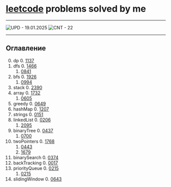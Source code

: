 
# [leetcode](https://leetcode.com/) problems solved by me

---

![UPD - 19.01.2025](https://img.shields.io/badge/UPD-19.01.2025-2ea44f)
![CNT - 22](https://img.shields.io/badge/CNT-22-2ea44f)

---

## Оглавление

0. dp 
    0. [1137](https://github.com/avimakarov/iam-leetcode/tree/main/1137/code) 
1. dfs 
    0. [1466](https://github.com/avimakarov/iam-leetcode/tree/main/1466/code) 
    1. [0841](https://github.com/avimakarov/iam-leetcode/tree/main/0841/code) 
2. bfs 
    0. [1926](https://github.com/avimakarov/iam-leetcode/tree/main/1926/code) 
    1. [0994](https://github.com/avimakarov/iam-leetcode/tree/main/0994/code) 
3. stack 
    0. [2390](https://github.com/avimakarov/iam-leetcode/tree/main/2390/code) 
4. array 
    0. [1732](https://github.com/avimakarov/iam-leetcode/tree/main/1732/code) 
    1. [0605](https://github.com/avimakarov/iam-leetcode/tree/main/0605/code) 
5. greedy 
    0. [0649](https://github.com/avimakarov/iam-leetcode/tree/main/0649/code) 
6. hashMap 
    0. [1207](https://github.com/avimakarov/iam-leetcode/tree/main/1207/code) 
7. strings 
    0. [0151](https://github.com/avimakarov/iam-leetcode/tree/main/0151/code) 
8. linkedList 
    0. [0206](https://github.com/avimakarov/iam-leetcode/tree/main/0206/code) 
    1. [2095](https://github.com/avimakarov/iam-leetcode/tree/main/2095/code) 
9. binaryTree 
    0. [0437](https://github.com/avimakarov/iam-leetcode/tree/main/0437/code) 
    1. [0700](https://github.com/avimakarov/iam-leetcode/tree/main/0700/code) 
10. twoPointers 
    0. [1768](https://github.com/avimakarov/iam-leetcode/tree/main/1768/code) 
    1. [0443](https://github.com/avimakarov/iam-leetcode/tree/main/0443/code) 
    2. [1679](https://github.com/avimakarov/iam-leetcode/tree/main/1679/code) 
11. binarySearch 
    0. [0374](https://github.com/avimakarov/iam-leetcode/tree/main/0374/code) 
12. backTracking 
    0. [0017](https://github.com/avimakarov/iam-leetcode/tree/main/0017/code) 
13. priorityQueue 
    0. [0215](https://github.com/avimakarov/iam-leetcode/tree/main/0215/code) 
    1. [0215](https://github.com/avimakarov/iam-leetcode/tree/main/0215/code) 
14. slidingWindow 
    0. [0643](https://github.com/avimakarov/iam-leetcode/tree/main/0643/code) 

